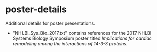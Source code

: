 # poster-details
Additional details for poster presentations.

* "NHLBI_Sys_Bio_2017.txt" contains references for the 2017 NHLBI Systems Biology Symposium poster titled *Implications for cardiac remodeling among the interactions of 14-3-3 proteins*.
